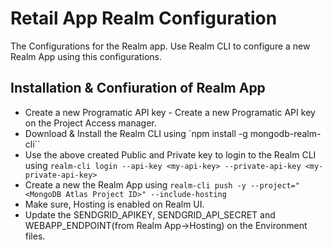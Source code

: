 # Retail App Realm Configuration

The Configurations for the Realm app. Use Realm CLI to configure a new Realm App using this configurations.

## Installation & Confiuration of Realm App

* Create a new Programatic API key - Create a new Programatic API key on the Project Access manager. 
* Download & Install the Realm CLI using `npm install -g mongodb-realm-cli``
* Use the above created Public and Private key to login to the Realm CLI using `realm-cli login --api-key <my-api-key> --private-api-key <my-private-api-key>`
* Create a new the Realm App using `realm-cli push -y --project="<MongoDB Atlas Project ID>" --include-hosting`
* Make sure, Hosting is enabled on Realm UI.
* Update the SENDGRID_APIKEY, SENDGRID_API_SECRET and WEBAPP_ENDPOINT(from Realm App->Hosting) on the Environment files.
